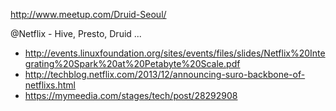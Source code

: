 http://www.meetup.com/Druid-Seoul/


@Netflix - Hive, Presto, Druid ...
- http://events.linuxfoundation.org/sites/events/files/slides/Netflix%20Integrating%20Spark%20at%20Petabyte%20Scale.pdf
- http://techblog.netflix.com/2013/12/announcing-suro-backbone-of-netflixs.html
- https://mymeedia.com/stages/tech/post/28292908